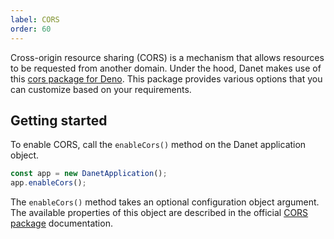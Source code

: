 ```yaml
---
label: CORS
order: 60
---
```


Cross-origin resource sharing (CORS) is a mechanism that allows resources to be requested from another domain. Under the hood, Danet makes use of this [cors package for Deno](https://deno.land/x/cors). This package provides various options that you can customize based on your requirements.

## Getting started

To enable CORS, call the `enableCors()` method on the Danet application object.

```typescript
const app = new DanetApplication();
app.enableCors();
```

The `enableCors()` method takes an optional configuration object argument. The available properties of this object are described in the official [CORS package](https://deno.land/x/cors@v1.2.2#configuration-options) documentation. 